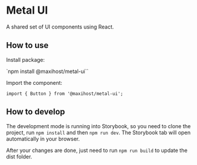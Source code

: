# Metal UI

A shared set of UI components using React.

## How to use

Install package:

`npm install @maxihost/metal-ui``

Import the component:

`import { Button } from '@maxihost/metal-ui';`

## How to develop

The development mode is running into Storybook, so you need to clone the project, run `npm install` and then `npm run dev`. The Storybook tab will open automatically in your browser.

After your changes are done, just need to run `npm run build` to update the dist folder.
